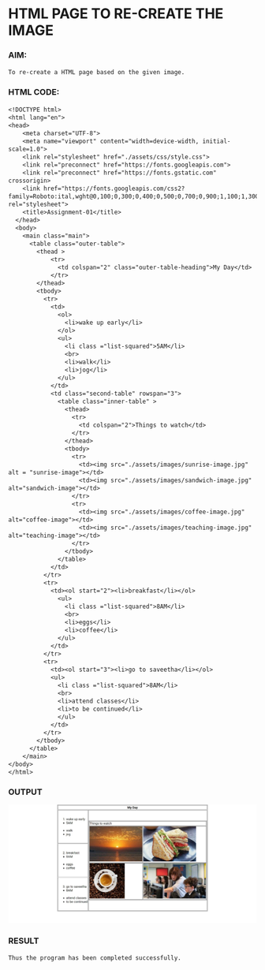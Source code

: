 #  HTML PAGE TO RE-CREATE THE IMAGE

### AIM:
    To re-create a HTML page based on the given image.

### HTML CODE:
    <!DOCTYPE html>
    <html lang="en">
    <head>
        <meta charset="UTF-8">
        <meta name="viewport" content="width=device-width, initial-scale=1.0">
        <link rel="stylesheet" href="./assets/css/style.css">
        <link rel="preconnect" href="https://fonts.googleapis.com">
        <link rel="preconnect" href="https://fonts.gstatic.com" crossorigin>
        <link href="https://fonts.googleapis.com/css2?family=Roboto:ital,wght@0,100;0,300;0,400;0,500;0,700;0,900;1,100;1,300;1,400;1,500;1,700;1,900&display=swap" rel="stylesheet">   
        <title>Assignment-01</title>
      </head>
      <body>
        <main class="main">
          <table class="outer-table">
            <thead >
                <tr>
                  <td colspan="2" class="outer-table-heading">My Day</td>
                </tr>
            </thead>
            <tbody>
              <tr>
                <td>
                  <ol>
                    <li>wake up early</li>
                  </ol>
                  <ul>
                    <li class ="list-squared">5AM</li>
                    <br>
                    <li>walk</li>
                    <li>jog</li>
                  </ul>
                </td>
                <td class="second-table" rowspan="3">
                  <table class="inner-table" >
                    <thead>
                      <tr>
                        <td colspan="2">Things to watch</td>
                      </tr>
                    </thead>
                    <tbody>
                      <tr>
                        <td><img src="./assets/images/sunrise-image.jpg" alt = "sunrise-image"></td>
                        <td><img src="./assets/images/sandwich-image.jpg" alt="sandwich-image"></td>
                      </tr>
                      <tr>
                        <td><img src="./assets/images/coffee-image.jpg" alt="coffee-image"></td>
                        <td><img src="./assets/images/teaching-image.jpg" alt="teaching-image"></td>
                      </tr>
                    </tbody>
                  </table>
                </td>
              </tr>
              <tr>
                <td><ol start="2"><li>breakfast</li></ol>
                  <ul>
                    <li class ="list-squared">8AM</li>
                    <br>
                    <li>eggs</li>
                    <li>coffee</li>
                  </ul>
                </td>
              </tr>
              <tr>
                <td><ol start="3"><li>go to saveetha</li></ol>
                <ul>
                  <li class ="list-squared">8AM</li>
                  <br>
                  <li>attend classes</li>
                  <li>to be continued</li>
                  </ul>
                </td>
              </tr>
            </tbody>
          </table>
        </main>
    </body>
    </html>


### OUTPUT
![](https://github.com/AKASHBKUMAR/html-task/blob/main/output.jpg?raw=true)
  
### RESULT
    Thus the program has been completed successfully.  
